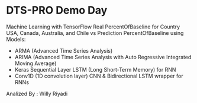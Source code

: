 # DTS-PRO Demo Day
Machine Learning with TensorFlow
Real PercentOfBaseline for Country USA, Canada, Australia, and Chile vs Prediction PercentOfBaseline using Models:
- ARMA (Advanced Time Series Analysis)
- ARIMA (Advanced Time Series Analysis with Auto Regressive Integrated Moving Average)
- Keras Sequential Layer LSTM (Long Short-Term Memory) for RNN
- Conv1D (1D convolution layer) CNN & Bidirectional LSTM wrapper for RNNs

Analized By : Willy Riyadi
